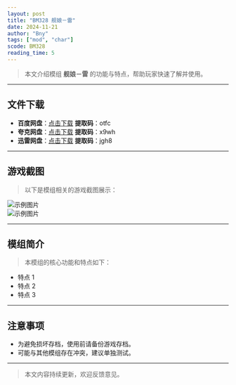 ```yaml
---
layout: post
title: "BM328 舰娘－雷"
date: 2024-11-21
author: "Bny"
tags: ["mod", "char"]
scode: BM328
reading_time: 5
---
```


> 本文介绍模组 **舰娘－雷** 的功能与特点，帮助玩家快速了解并使用。

---





## 文件下载
- **百度网盘**：[点击下载](https://pan.baidu.com/s/1Zn29OG3szY1HuH6Odba4GQ?pwd=otfc)  **提取码**：otfc  
- **夸克网盘**：[点击下载](https://pan.quark.cn/s/f72a11b96cb5?pwd=x9wh)  **提取码**：x9wh  
- **迅雷网盘**：[点击下载](https://pan.xunlei.com/s/VOCCbUOEY8oHfbqGR1Lbb0DXA1?pwd=jgh8)  **提取码**：jgh8  

---

## 游戏截图
> 以下是模组相关的游戏截图展示：

![示例图片](https://example.com/screenshot1.jpg)  
![示例图片](https://example.com/screenshot2.jpg)

---

## 模组简介
> 本模组的核心功能和特点如下：
- 特点 1
- 特点 2
- 特点 3

---

## 注意事项
- 为避免损坏存档，使用前请备份游戏存档。
- 可能与其他模组存在冲突，建议单独测试。

---

> 本文内容持续更新，欢迎反馈意见。
